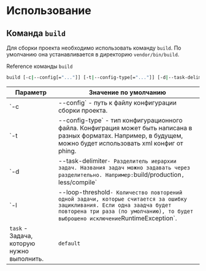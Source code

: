 Использование
=============

Команда `build`
---------------

Для сборки проекта необходимо использовать команду `build`. По умолчанию она устанавливается в директорию `vendor/bin/build`.

Reference команды `build`
```sh
build [-c|--config[="..."]] [-t|--config-type[="..."]] [-d|--task-delimiter[="..."]] [-l|--loop-threshold[="..."]] [task]
```

| Параметр              | Значение по умолчанию | 
| --------------------- | --------------------- |
| `-c|--config` - путь к файлу конфигурации сборки проекта. | `build.php` | 
| `-t|--config-type` - тип конфигурационного файла. Конфиграция может быть написана в разных форматах. Например, в будущем, можно будет использовать xml конфиг от phing. | `default` | 
| `-d|--task-delimiter` - Разделитель иерархии задач. Названия задач можно задавать через разделительно. Например: `build/production`, `less/compile` | `/` | 
| `-l|--loop-threshold` - Количество повторений одной задачи, которые считается за ошибку зацикливания. Если одна заадча будет повторена три раза (по умолчанию), то будет выброшено исключение `RuntimeException`. | `3` | 
| `task` - Задача, которую нужно выполнить. | `default` | 
